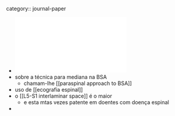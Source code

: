 category:: journal-paper

- ![PIIS2058534923001543.pdf](../assets/PIIS2058534923001543_1708771011572_0.pdf)
- sobre a técnica para mediana na BSA
	- chamam-lhe [[paraspinal approach to BSA]]
- uso de [[ecografia espinal]]
- o [[L5-S1 interlaminar space]] é o maior
	- e esta mtas vezes patente em doentes com doença espinal
-